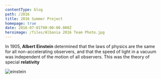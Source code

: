 ```yaml
---
contentType: blog
path: /2016
title: 2016 Summer Project
homepage: true
date: 2016-07-01T00:00:00.000Z
heroimage: /files/Albania 2016 Team Photo.jpg
---
```

In 1905, **Albert Einstein** determined that the laws of physics are the same for all non-accelerating observers, and that the speed of light in a vacuum was independent of the motion of all observers. This was the theory of special **relativity**



![einstein](/files/einstein.jpg)
